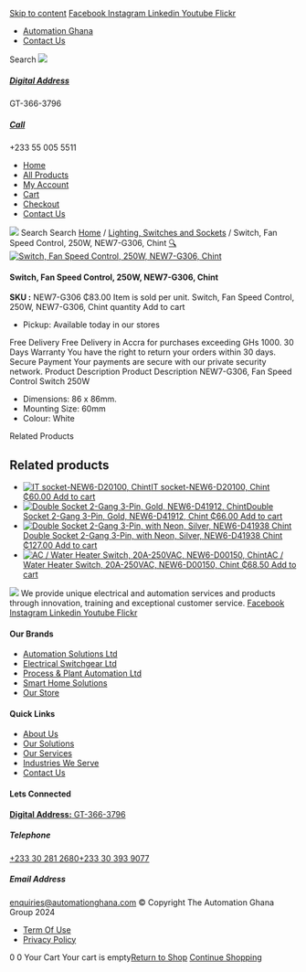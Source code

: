 [Skip to content](https://store.automationghana.com/product/switch-new7-g306-chint/#content)
[ Facebook ](https://www.facebook.com/automationgh/) [ Instagram ](https://www.instagram.com/automationgh/) [ Linkedin ](https://www.linkedin.com/company/the-automation-ghana-limited/) [ Youtube ](https://www.youtube.com/channel/UCurrRDUSm5oIW39VXjn1u0w) [ Flickr ](https://www.flickr.com/photos/181794037@N07/)
  * [ Automation Ghana ](https://automationghana.com)
  * [ Contact Us ](https://store.automationghana.com/contact/)


Search
[ ![](https://store.automationghana.com/wp-content/uploads/2024/04/Website-TAGG-Logo-BLUE.png) ](https://store.automationghana.com/)
[ ](https://maps.app.goo.gl/m4xeaagWCNbLk4jM6)
#####  [ Digital Address ](https://maps.app.goo.gl/m4xeaagWCNbLk4jM6)
GT-366-3796 
[ ](tel:+233550055511)
#####  [ Call ](tel:+233550055511)
+233 55 005 5511 
  * [Home](https://store.automationghana.com/)
  * [All Products](https://store.automationghana.com/shop/)
  * [My Account](https://store.automationghana.com/my-account/)
  * [Cart](https://store.automationghana.com/cart/)
  * [Checkout](https://store.automationghana.com/checkout/)
  * [Contact Us](https://store.automationghana.com/contact/)


[![](https://store.automationghana.com/wp-content/uploads/2024/04/AutomationGhana_logo_white.png)](https://store.automationghana.com)
Search
Search
[Home](https://store.automationghana.com) / [Lighting, Switches and Sockets](https://store.automationghana.com/product-category/lighting-switches-and-sockets/) / Switch, Fan Speed Control, 250W, NEW7-G306, Chint
[🔍](https://store.automationghana.com/product/switch-new7-g306-chint/)
[![Switch, Fan Speed Control, 250W, NEW7-G306, Chint](https://store.automationghana.com/wp-content/uploads/2020/04/fan-speed.jpg)](https://store.automationghana.com/wp-content/uploads/2020/04/fan-speed.jpg)
####  Switch, Fan Speed Control, 250W, NEW7-G306, Chint 
**SKU :** NEW7-G306 
₵83.00
Item is sold per unit.
Switch, Fan Speed Control, 250W, NEW7-G306, Chint quantity
Add to cart
  * Pickup: Available today in our stores


Free Delivery 
Free Delivery in Accra for purchases exceeding GHs 1000. 
30 Days Warranty 
You have the right to return your orders within 30 days. 
Secure Payment 
Your payments are secure with our private security network. 
Product Description
Product Description
NEW7-G306, Fan Speed Control Switch 250W 
  * Dimensions: 86 x 86mm.
  * Mounting Size: 60mm
  * Colour: White


Related Products 
## Related products
  * [![IT socket-NEW6-D20100, Chint](https://store.automationghana.com/wp-content/uploads/2020/04/DATA-Socket-1-1-300x300.jpg)IT socket-NEW6-D20100, Chint ₵60.00 ](https://store.automationghana.com/product/it-socket-new6-d20100-chint/)
[Add to cart](https://store.automationghana.com/product/switch-new7-g306-chint/?add-to-cart=1515)
  * [![Double Socket 2-Gang 3-Pin, Gold, NEW6-D41912, Chint](https://store.automationghana.com/wp-content/uploads/2020/04/SOCKET-5-300x300.jpg)Double Socket 2-Gang 3-Pin, Gold, NEW6-D41912, Chint ₵66.00 ](https://store.automationghana.com/product/double-socket-new6-d41912-chint/)
[Add to cart](https://store.automationghana.com/product/switch-new7-g306-chint/?add-to-cart=1509)
  * [![Double Socket 2-Gang 3-Pin, with Neon, Silver, NEW6-D41938 Chint](https://store.automationghana.com/wp-content/uploads/2020/04/2-gang-silver-300x300.jpg)Double Socket 2-Gang 3-Pin, with Neon, Silver, NEW6-D41938 Chint ₵127.00 ](https://store.automationghana.com/product/double-socket-with-neon-new6-d41938-chint/)
[Add to cart](https://store.automationghana.com/product/switch-new7-g306-chint/?add-to-cart=1507)
  * [![AC / Water Heater Switch, 20A-250VAC, NEW6-D00150, Chint](https://store.automationghana.com/wp-content/uploads/2020/04/ac-water-heater-300x300.jpg)AC / Water Heater Switch, 20A-250VAC, NEW6-D00150, Chint ₵68.50 ](https://store.automationghana.com/product/ac-water-heater-switch-new6-d00150-chint/)
[Add to cart](https://store.automationghana.com/product/switch-new7-g306-chint/?add-to-cart=1502)


![](https://store.automationghana.com/wp-content/uploads/2024/04/AutomationGhana_logo_white.png)
We provide unique electrical and automation services and products through innovation, training and exceptional customer service.
[ Facebook ](https://www.facebook.com/automationgh/) [ Instagram ](https://www.instagram.com/automationgh/) [ Linkedin ](https://www.linkedin.com/company/the-automation-ghana-limited/) [ Youtube ](https://www.youtube.com/channel/UCurrRDUSm5oIW39VXjn1u0w) [ Flickr ](https://www.flickr.com/photos/181794037@N07/)
#### Our Brands
  * [ Automation Solutions Ltd ](https://store.automationghana.com/product/switch-new7-g306-chint/)
  * [ Electrical Switchgear Ltd ](https://store.automationghana.com/product/switch-new7-g306-chint/)
  * [ Process & Plant Automation Ltd ](https://store.automationghana.com/product/switch-new7-g306-chint/)
  * [ Smart Home Solutions ](https://store.automationghana.com/product/switch-new7-g306-chint/)
  * [ Our Store ](https://store.automationghana.com/product/switch-new7-g306-chint/)


#### Quick Links
  * [ About Us ](https://store.automationghana.com/product/switch-new7-g306-chint/)
  * [ Our Solutions ](https://store.automationghana.com/product/switch-new7-g306-chint/)
  * [ Our Services ](https://store.automationghana.com/product/switch-new7-g306-chint/)
  * [ Industries We Serve ](https://store.automationghana.com/product/switch-new7-g306-chint/)
  * [ Contact Us ](https://store.automationghana.com/product/switch-new7-g306-chint/)


#### Lets Connected
[**Digital Address:** GT-366-3796](https://maps.app.goo.gl/m4xeaagWCNbLk4jM6)
#####  Telephone 
[ +233 30 281 2680](tel:+233302812680)[+233 30 393 9077](https://store.automationghana.com/product/switch-new7-g306-chint/+233303939077)
#####  Email Address 
enquiries@automationghana.com 
© Copyright The Automation Ghana Group 2024
  * [ Term Of Use ](https://store.automationghana.com/product/switch-new7-g306-chint/)
  * [ Privacy Policy ](https://store.automationghana.com/product/switch-new7-g306-chint/)


0
0
Your Cart
Your cart is empty[Return to Shop](https://store.automationghana.com/shop/)
[Continue Shopping](https://store.automationghana.com/product/switch-new7-g306-chint/)
